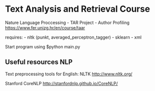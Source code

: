 # Text Analysis and Retrieval Course
Nature Language Proccessing - TAR Project - Author Profiling
https://www.fer.unizg.hr/en/course/taar

requires:
    - nltk (punkt, averaged_perceptron_tagger)
    - sklearn
    - xml

Start program using  $python main.py


## Useful resources NLP
Text preprocessing tools for English:
NLTK
http://www.nltk.org/

Stanford CoreNLP
http://stanfordnlp.github.io/CoreNLP/
